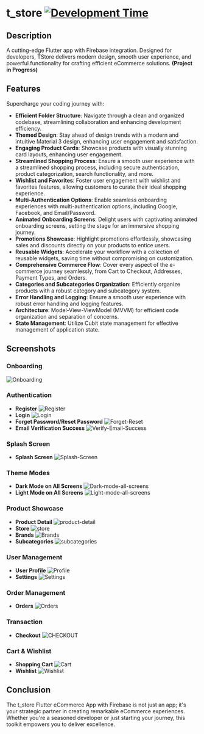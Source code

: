 # t_store [![Development Time](https://wakatime.com/badge/user/018c9017-daf8-45c1-be71-8b16fd238022/project/018dce88-f188-421c-bcff-7e46f8f2e7ed.svg)](https://wakatime.com/badge/user/018c9017-daf8-45c1-be71-8b16fd238022/project/018dce88-f188-421c-bcff-7e46f8f2e7ed)

## Description
 A cutting-edge Flutter app with Firebase integration. Designed for developers, TStore delivers modern design, smooth user experience, and powerful functionality for crafting efficient eCommerce solutions. **(Project in Progress)**

## Features
Supercharge your coding journey with:

- **Efficient Folder Structure**: Navigate through a clean and organized codebase, streamlining collaboration and enhancing development efficiency.
- **Themed Design**: Stay ahead of design trends with a modern and intuitive Material 3 design, enhancing user engagement and satisfaction.
- **Engaging Product Cards**: Showcase products with visually stunning card layouts, enhancing user engagement.
- **Streamlined Shopping Process**: Ensure a smooth user experience with a streamlined shopping process, including secure authentication, product categorization, search functionality, and more.
- **Wishlist and Favorites**: Foster user engagement with wishlist and favorites features, allowing customers to curate their ideal shopping experience.
- **Multi-Authentication Options**: Enable seamless onboarding experiences with multi-authentication options, including Google, Facebook, and Email/Password.
- **Animated Onboarding Screens**: Delight users with captivating animated onboarding screens, setting the stage for an immersive shopping journey.
- **Promotions Showcase**: Highlight promotions effortlessly, showcasing sales and discounts directly on your products to entice users.
- **Reusable Widgets**: Accelerate your workflow with a collection of reusable widgets, saving time without compromising on customization.
- **Comprehensive Commerce Flow**: Cover every aspect of the e-commerce journey seamlessly, from Cart to Checkout, Addresses, Payment Types, and Orders.
- **Categories and Subcategories Organization**: Efficiently organize products with a robust category and subcategory system.
- **Error Handling and Logging**: Ensure a smooth user experience with robust error handling and logging features.
- **Architecture**: Model-View-ViewModel (MVVM) for efficient code organization and separation of concerns.
- **State Management**: Utilize Cubit state management for effective management of application state.

## Screenshots

### Onboarding
![Onboarding](assets/screenshots/Onboarding.png)

### Authentication
- **Register** ![Register](assets/screenshots/Register.png)
- **Login** ![Login](assets/screenshots/Login.png)
- **Forget Password/Reset Password** ![Forget-Reset](assets/screenshots/Forget-Reset.png)
- **Email Verification Success** ![Verify-Email-Success](assets/screenshots/Verify-Email-Success.png)

### Splash Screen
- **Splash Screen** ![Splash-Screen](assets/screenshots/Splash-Screen.png)

### Theme Modes
- **Dark Mode on All Screens** ![Dark-mode-all-screens](assets/screenshots/Dark-mode-all-screens.png)
- **Light Mode on All Screens** ![Light-mode-all-screens](assets/screenshots/Light-mode-all-screens-image.png)

### Product Showcase
- **Product Detail** ![product-detail](assets/screenshots/product-detail.png)
- **Store** ![store](assets/screenshots/store.png)
- **Brands** ![Brands](assets/screenshots/Brands.png)
- **Subcategories** ![subcategories](assets/screenshots/subcategories.png)

### User Management
- **User Profile** ![Profile](assets/screenshots/Profile.png)
- **Settings** ![Settings](assets/screenshots/Settings.png)

### Order Management
- **Orders** ![Orders](assets/screenshots/Orders.png)

### Transaction
- **Checkout** ![CHECKOUT](assets/screenshots/CHECKOUT.png)

### Cart & Wishlist
- **Shopping Cart** ![Cart](assets/screenshots/Cart.png)
- **Wishlist** ![Wishlist](assets/screenshots/Wishlist.png)

## Conclusion

The t_store Flutter eCommerce App with Firebase is not just an app; it's your strategic partner in creating remarkable eCommerce experiences. Whether you're a seasoned developer or just starting your journey, this toolkit empowers you to deliver excellence.
